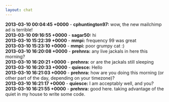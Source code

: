 ```yaml
---
layout: chat
---
```

**2013-03-10 00:04:45 +0000** - **cphuntington97:** wow, the new mailchimp ad is terrible!  
**2013-03-10 09:16:55 +0000** - **sagar50:** hi  
**2013-03-10 15:22:39 +0000** - **mmpi:** frequency 99 was great  
**2013-03-10 15:23:10 +0000** - **mmpi:** poor grumpy cat :)  
**2013-03-10 16:20:08 +0000** - **prehnra:** any live jackals in here this morning?  
**2013-03-10 16:20:21 +0000** - **prehnra:** or are the jackals still sleeping  
**2013-03-10 16:20:33 +0000** - **quiesce:** Hello  
**2013-03-10 16:21:03 +0000** - **prehnra:** how are you doing this morning (or other part of the day, depending on your timezone)?  
**2013-03-10 16:21:17 +0000** - **quiesce:** I am acceptably well, and you?  
**2013-03-10 16:21:55 +0000** - **prehnra:** good here. taking advantage of the quiet in my house to write some code.  
